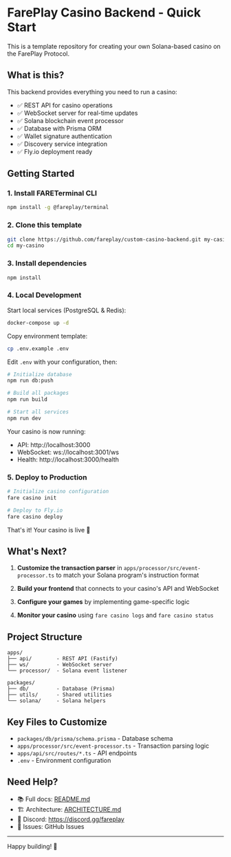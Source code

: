 # FarePlay Casino Backend - Quick Start

This is a template repository for creating your own Solana-based casino on the FarePlay Protocol.

## What is this?

This backend provides everything you need to run a casino:
- ✅ REST API for casino operations
- ✅ WebSocket server for real-time updates
- ✅ Solana blockchain event processor
- ✅ Database with Prisma ORM
- ✅ Wallet signature authentication
- ✅ Discovery service integration
- ✅ Fly.io deployment ready

## Getting Started

### 1. Install FARETerminal CLI

```bash
npm install -g @fareplay/terminal
```

### 2. Clone this template

```bash
git clone https://github.com/fareplay/custom-casino-backend.git my-casino
cd my-casino
```

### 3. Install dependencies

```bash
npm install
```

### 4. Local Development

Start local services (PostgreSQL & Redis):
```bash
docker-compose up -d
```

Copy environment template:
```bash
cp .env.example .env
```

Edit `.env` with your configuration, then:

```bash
# Initialize database
npm run db:push

# Build all packages
npm run build

# Start all services
npm run dev
```

Your casino is now running:
- API: http://localhost:3000
- WebSocket: ws://localhost:3001/ws
- Health: http://localhost:3000/health

### 5. Deploy to Production

```bash
# Initialize casino configuration
fare casino init

# Deploy to Fly.io
fare casino deploy
```

That's it! Your casino is live 🎰

## What's Next?

1. **Customize the transaction parser** in `apps/processor/src/event-processor.ts` to match your Solana program's instruction format

2. **Build your frontend** that connects to your casino's API and WebSocket

3. **Configure your games** by implementing game-specific logic

4. **Monitor your casino** using `fare casino logs` and `fare casino status`

## Project Structure

```
apps/
├── api/        - REST API (Fastify)
├── ws/         - WebSocket server
└── processor/  - Solana event listener

packages/
├── db/         - Database (Prisma)
├── utils/      - Shared utilities
└── solana/     - Solana helpers
```

## Key Files to Customize

- `packages/db/prisma/schema.prisma` - Database schema
- `apps/processor/src/event-processor.ts` - Transaction parsing logic
- `apps/api/src/routes/*.ts` - API endpoints
- `.env` - Environment configuration

## Need Help?

- 📚 Full docs: [README.md](./README.md)
- 🏗️ Architecture: [ARCHITECTURE.md](./ARCHITECTURE.md)
- 💬 Discord: https://discord.gg/fareplay
- 🐛 Issues: GitHub Issues

---

Happy building! 🚀


